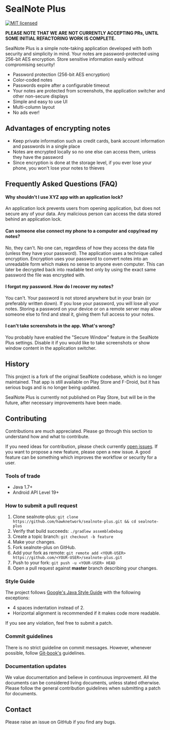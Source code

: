 # SealNote Plus

[![MIT licensed](https://img.shields.io/badge/license-MIT-blue.svg)](LICENSE.txt)

**PLEASE NOTE THAT WE ARE NOT CURRENTLY ACCEPTING PRs, UNTIL SOME INITIAL REFACTORING WORK IS COMPLETE.**

SealNote Plus is a simple note-taking application developed with both security and simplicity in mind. Your notes are password-protected using 256-bit AES encryption.
Store sensitive information easily without compromising security!

* Password protection (256-bit AES encryption)
* Color-coded notes
* Passwords expire after a configurable timeout
* Your notes are protected from screenshots, the application switcher and other non-secure
  displays
* Simple and easy to use UI
* Multi-column layout
* No ads ever!

Advantages of encrypting notes
-----------------------------

* Keep private information such as credit cards, bank account information and passwords
  in a single place
* Notes are encrypted locally so no one else can access them, unless they
  have the password
* Since encryption is done at the storage level, if you ever lose your phone, you won't lose your
  notes to thieves

Frequently Asked Questions (FAQ)
--------------------------------

#### Why shouldn't I use XYZ app with an application lock?

An application lock prevents users from opening application, but does not secure
any of your data. Any malicious person can access the data stored behind an application lock.

#### Can someone else connect my phone to a computer and copy/read my notes?

No, they can't. No one can, regardless of how they access the data file (unless they
have your password). The application uses a technique called encryption.
Encryption uses your password to convert notes into an unreadable form which makes
no sense to anyone even computer. This can later be decrypted back into readable text
only by using the exact same password the file was encrypted with.

#### I forgot my password. How do I recover my notes?

You can't. Your password is not stored anywhere but in your brain (or preferably written down). If you lose
your password, you will lose all your notes. Storing a password on your device or on a remote
server may allow someone else to find and steal it, giving them full access to your notes.

#### I can't take screenshots in the app. What's wrong?

You probably have enabled the "Secure Window" feature in the SealNote Plus settings.
Disable it if you would like to take screenshots or show window content in the application
switcher.

History
--------------------------------

This project is a fork of the original SealNote codebase, which is no longer maintained. That app is still available on Play Store and F-Droid, but it has serious bugs and is no longer being updated.

SealNote Plus is currently not published on Play Store, but will be in the future, after necessary improvements have been made.

Contributing
--------------------------------

Contributions are much appreciated. Please go through this section to
understand how and what to contribute.

If you need ideas for contribution, please check currently [open
issues](https://github.com/hawknetwork/sealnote-plus/issues). If you want to propose a
new feature, please open a new issue. A good feature can be something which
improves the workflow or security for a user.

### Tools of trade

* Java 1.7+
* Android API Level 19+

### How to submit a pull request

1. Clone sealnote-plus: `git clone https://github.com/hawknetwork/sealnote-plus.git && cd sealnote-plus`
2. Verify that build succeeds: `./gradlew assembleDebug`
3. Create a topic branch: `git checkout -b feature`
4. Make your changes.
5. Fork sealnote-plus on GitHub.
6. Add your fork as remote: `git remote add <YOUR-USER> https://github.com/<YOUR-USER>/sealnote-plus.git`
7. Push to your fork: `git push -u <YOUR-USER> HEAD`
8. Open a pull request against **master** branch describing your changes.

### Style Guide

The project follows [Google's Java Style
Guide](https://google.github.io/styleguide/javaguide.html) with the following
exceptions:

* 4 spaces indentation instead of 2.
* Horizontal alignment is recommended if it makes code more readable.

If you see any violation, feel free to submit a patch.

### Commit guidelines

There is no strict guideline on commit messages. However, whenever possible,
follow [Git-book's](https://git-scm.com/book/ch5-2.html#Commit-Guidelines)
 guidelines.

### Documentation updates

We value documentation and believe in continuous improvement. All the documents
can be considered living documents, unless stated otherwise. Please follow the
general contribution guidelines when submitting a patch for documents.

Contact
-------

Please raise an issue on GitHub if you find any bugs.

